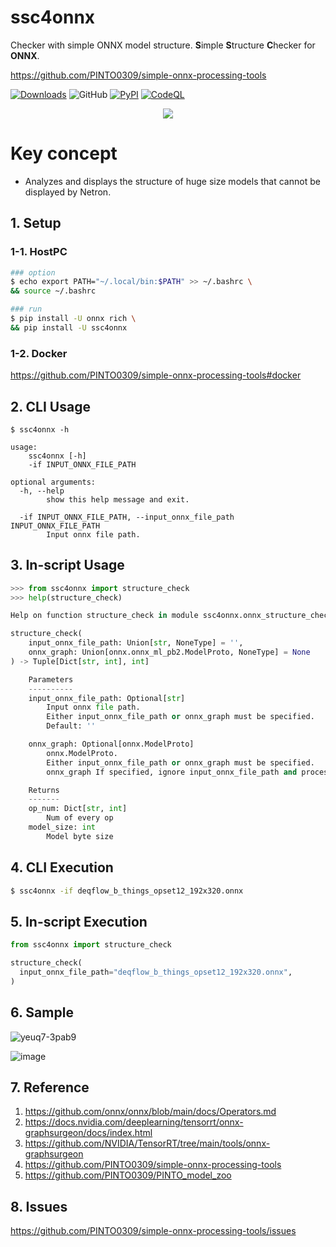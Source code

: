 # ssc4onnx
Checker with simple ONNX model structure. **S**imple **S**tructure **C**hecker for **ONNX**.

https://github.com/PINTO0309/simple-onnx-processing-tools

[![Downloads](https://static.pepy.tech/personalized-badge/ssc4onnx?period=total&units=none&left_color=grey&right_color=brightgreen&left_text=Downloads)](https://pepy.tech/project/ssc4onnx) ![GitHub](https://img.shields.io/github/license/PINTO0309/ssc4onnx?color=2BAF2B) [![PyPI](https://img.shields.io/pypi/v/ssc4onnx?color=2BAF2B)](https://pypi.org/project/ssc4onnx/) [![CodeQL](https://github.com/PINTO0309/ssc4onnx/workflows/CodeQL/badge.svg)](https://github.com/PINTO0309/ssc4onnx/actions?query=workflow%3ACodeQL)

<p align="center">
  <img src="https://user-images.githubusercontent.com/33194443/170718388-a30d9c72-be08-4d13-b3e6-d089fe3f93da.png" />
</p>

# Key concept
- Analyzes and displays the structure of huge size models that cannot be displayed by Netron.

## 1. Setup

### 1-1. HostPC
```bash
### option
$ echo export PATH="~/.local/bin:$PATH" >> ~/.bashrc \
&& source ~/.bashrc

### run
$ pip install -U onnx rich \
&& pip install -U ssc4onnx
```
### 1-2. Docker
https://github.com/PINTO0309/simple-onnx-processing-tools#docker

## 2. CLI Usage
```
$ ssc4onnx -h

usage:
    ssc4onnx [-h]
    -if INPUT_ONNX_FILE_PATH

optional arguments:
  -h, --help
        show this help message and exit.

  -if INPUT_ONNX_FILE_PATH, --input_onnx_file_path INPUT_ONNX_FILE_PATH
        Input onnx file path.
```

## 3. In-script Usage
```python
>>> from ssc4onnx import structure_check
>>> help(structure_check)

Help on function structure_check in module ssc4onnx.onnx_structure_check:

structure_check(
    input_onnx_file_path: Union[str, NoneType] = '',
    onnx_graph: Union[onnx.onnx_ml_pb2.ModelProto, NoneType] = None
) -> Tuple[Dict[str, int], int]

    Parameters
    ----------
    input_onnx_file_path: Optional[str]
        Input onnx file path.
        Either input_onnx_file_path or onnx_graph must be specified.
        Default: ''

    onnx_graph: Optional[onnx.ModelProto]
        onnx.ModelProto.
        Either input_onnx_file_path or onnx_graph must be specified.
        onnx_graph If specified, ignore input_onnx_file_path and process onnx_graph.

    Returns
    -------
    op_num: Dict[str, int]
        Num of every op
    model_size: int
        Model byte size
```

## 4. CLI Execution
```bash
$ ssc4onnx -if deqflow_b_things_opset12_192x320.onnx
```

## 5. In-script Execution
```python
from ssc4onnx import structure_check

structure_check(
  input_onnx_file_path="deqflow_b_things_opset12_192x320.onnx",
)
```

## 6. Sample
![yeuq7-3pab9](https://user-images.githubusercontent.com/33194443/170716241-1b0aaf0d-ea36-4508-b8ba-1e076e648a2e.gif)

![image](https://github.com/PINTO0309/ssc4onnx/assets/33194443/47e1df9a-46dc-4b1e-8f98-2323e248c7f7)

## 7. Reference
1. https://github.com/onnx/onnx/blob/main/docs/Operators.md
2. https://docs.nvidia.com/deeplearning/tensorrt/onnx-graphsurgeon/docs/index.html
3. https://github.com/NVIDIA/TensorRT/tree/main/tools/onnx-graphsurgeon
4. https://github.com/PINTO0309/simple-onnx-processing-tools
5. https://github.com/PINTO0309/PINTO_model_zoo

## 8. Issues
https://github.com/PINTO0309/simple-onnx-processing-tools/issues
